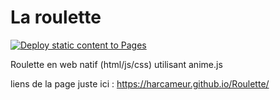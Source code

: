# La roulette

[![Deploy static content to Pages](https://github.com/Harcameur/Roulette/actions/workflows/static.yml/badge.svg)](https://github.com/Harcameur/Roulette/actions/workflows/static.yml)

Roulette en web natif (html/js/css) utilisant anime.js

liens de la page juste ici : https://harcameur.github.io/Roulette/